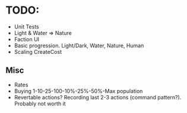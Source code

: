# TODO:

* Unit Tests
* Light & Water => Nature
* Faction UI
* Basic progression. Light/Dark, Water, Nature, Human
* Scaling CreateCost

## Misc

* Rates
* Buying 1-10-25-100-10%-25%-50%-Max population
* Revertable actions? Recording last 2-3 actions (command pattern?). Probably not worth it